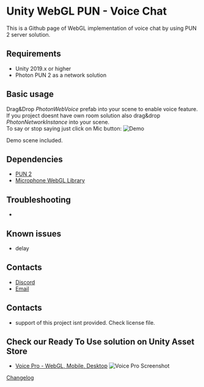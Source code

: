 # Unity WebGL PUN - Voice Chat
This is a Github page of WebGL implementation of voice chat by using PUN 2 server solution. </br>

## Requirements
- Unity 2019.x or higher
- Photon PUN 2 as a network solution

## Basic usage
Drag&Drop *PhotonWebVoice* prefab into your scene to enable voice feature.</br>
If you project doesnt have own room solution also drag&drop *PhotonNetworkInstance* into your scene.</br>
To say or stop saying just click on Mic button:
![Demo](http://dl4.joxi.net/drive/2020/06/02/0017/3644/1146428/28/b71cd5a559.jpg)

Demo scene included.

## Dependencies
- [PUN 2](https://assetstore.unity.com/packages/tools/network/pun-2-free-119922)
- [Microphone WebGL Library](https://assetstore.unity.com/packages/tools/input-management/microphone-webgl-library-79989)

## Troubleshooting
-

## Known issues
- delay

## Contacts
- [Discord](https://discord.gg/TZdhnWy)
- [Email](mailto:assets@frostweepgames.com)

## Contacts
- support of this project isnt provided. Check license file.

## Check our Ready To Use solution on Unity Asset Store
- [Voice Pro - WebGL, Mobile, Desktop](http://u3d.as/1TkD)
![Voice Pro Screenshot](http://dl4.joxi.net/drive/2020/08/21/0017/3644/1146428/28/53b0a9d718.jpg)


[Changelog](CHANGELOG.md)
